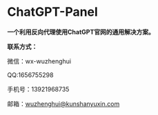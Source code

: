 # ChatGPT-Panel
**一个利用反向代理使用ChatGPT官网的通用解决方案。**

**联系方式：** 

微信：wx-wuzhenghui

QQ:1656755298

手机号：13921968735

邮箱：wuzhenghui@kunshanyuxin.com
